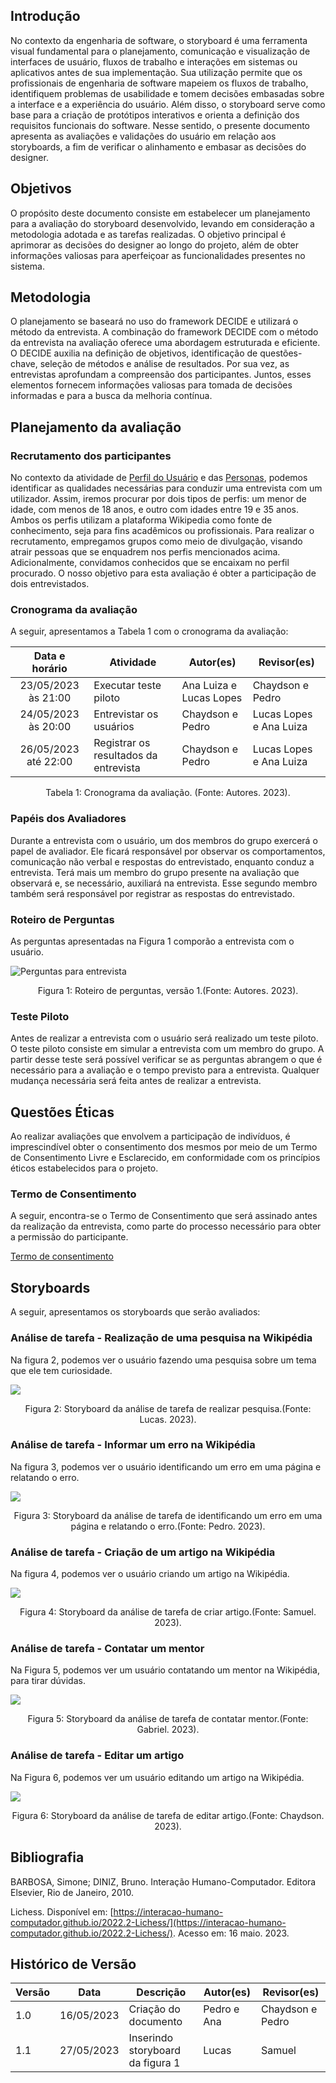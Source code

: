 ## Introdução

No contexto da engenharia de software, o storyboard é uma ferramenta visual fundamental para o planejamento, comunicação e visualização de interfaces de usuário, fluxos de trabalho e interações em sistemas ou aplicativos antes de sua implementação. Sua utilização permite que os profissionais de engenharia de software mapeiem os fluxos de trabalho, identifiquem problemas de usabilidade e tomem decisões embasadas sobre a interface e a experiência do usuário. Além disso, o storyboard serve como base para a criação de protótipos interativos e orienta a definição dos requisitos funcionais do software. Nesse sentido, o presente documento apresenta as avaliações e validações do usuário em relação aos storyboards, a fim de verificar o alinhamento e embasar as decisões do designer.

## Objetivos

O propósito deste documento consiste em estabelecer um planejamento para a avaliação do storyboard desenvolvido, levando em consideração a metodologia adotada e as tarefas realizadas. O objetivo principal é aprimorar as decisões do designer ao longo do projeto, além de obter informações valiosas para aperfeiçoar as funcionalidades presentes no sistema.

## Metodologia

O planejamento se baseará no uso do framework DECIDE e utilizará o método da entrevista. A combinação do framework DECIDE com o método da entrevista na avaliação oferece uma abordagem estruturada e eficiente. O DECIDE auxilia na definição de objetivos, identificação de questões-chave, seleção de métodos e análise de resultados. Por sua vez, as entrevistas aprofundam a compreensão dos participantes. Juntos, esses elementos fornecem informações valiosas para tomada de decisões informadas e para a busca da melhoria contínua.

## Planejamento da avaliação

### Recrutamento dos participantes

No contexto da atividade de [Perfil do Usuário](../../../analise-de-requisitos/perfilDeUsuario.md) e das [Personas](../../../analise-de-requisitos/personas.md), podemos identificar as qualidades necessárias para conduzir uma entrevista com um utilizador. Assim, iremos procurar por dois tipos de perfis: um menor de idade, com menos de 18 anos, e outro com idades entre 19 e 35 anos. Ambos os perfis utilizam a plataforma Wikipedia como fonte de conhecimento, seja para fins acadêmicos ou profissionais. Para realizar o recrutamento, empregamos grupos como meio de divulgação, visando atrair pessoas que se enquadrem nos perfis mencionados acima. Adicionalmente, convidamos conhecidos que se encaixam no perfil procurado. O nosso objetivo para esta avaliação é obter a participação de dois entrevistados.

### Cronograma da avaliação

A seguir, apresentamos a Tabela 1 com o cronograma da avaliação:

|    Data e horário    | Atividade                             | Autor(es)               | Revisor(es)             |
| :------------------: | ------------------------------------- | ----------------------- | ----------------------- |
| 23/05/2023 às 21:00  | Executar teste piloto                 | Ana Luiza e Lucas Lopes | Chaydson e Pedro        |
| 24/05/2023 às 20:00  | Entrevistar os usuários               | Chaydson e Pedro        | Lucas Lopes e Ana Luiza |
| 26/05/2023 até 22:00 | Registrar os resultados da entrevista | Chaydson e Pedro        | Lucas Lopes e Ana Luiza |

<div style="text-align: center">
    <p> Tabela 1: Cronograma da avaliação. (Fonte: Autores. 2023).</p>
</div>

### Papéis dos Avaliadores

Durante a entrevista com o usuário, um dos membros do grupo exercerá o papel de avaliador. Ele ficará responsável por observar os comportamentos, comunicação não verbal e respostas do entrevistado, enquanto conduz a entrevista. Terá mais um membro do grupo presente na avaliação que observará e, se necessário, auxiliará na entrevista. Esse segundo membro também será responsável por registrar as respostas do entrevistado.

### Roteiro de Perguntas

As perguntas apresentadas na Figura 1 comporão a entrevista com o usuário.

![Perguntas para entrevista ](../../../images/roteiroPerguntas.png)

<div style="text-align: center">
<p>Figura 1: Roteiro de perguntas, versão 1.(Fonte: Autores. 2023).</p>
</div>

### Teste Piloto

Antes de realizar a entrevista com o usuário será realizado um teste piloto. O teste piloto consiste em simular a entrevista com um membro do grupo. A partir desse teste será possível verificar se as perguntas abrangem o que é necessário para a avaliação e o tempo previsto para a entrevista. Qualquer mudança necessária será feita antes de realizar a entrevista.

## Questões Éticas

Ao realizar avaliações que envolvem a participação de indivíduos, é imprescindível obter o consentimento dos mesmos por meio de um Termo de Consentimento Livre e Esclarecido, em conformidade com os princípios éticos estabelecidos para o projeto.

### Termo de Consentimento

A seguir, encontra-se o Termo de Consentimento que será assinado antes da realização da entrevista, como parte do processo necessário para obter a permissão do participante.

[Termo de consentimento](../../../pdfs/termoConsentimentoStoryBoard.pdf)

## Storyboards

A seguir, apresentamos os storyboards que serão avaliados:

### Análise de tarefa - Realização de uma pesquisa na Wikipédia

Na figura 2, podemos ver o usuário fazendo uma pesquisa sobre um tema que ele tem curiosidade.

<img src="../../../../images/storyboards/storyboard_pesquisa.png"/>

<div style="text-align: center">
<p>Figura 2: Storyboard da análise de tarefa de realizar pesquisa.(Fonte: Lucas. 2023).</p>
</div>

### Análise de tarefa - Informar um erro na Wikipédia

Na figura 3, podemos ver o usuário identificando um erro em uma página e relatando o erro.

<img src="../../../../images/storyboards/informaErro.png"/>

<div style="text-align: center">
<p>Figura 3: Storyboard da análise de tarefa de identificando um erro em uma página e relatando o erro.(Fonte: Pedro. 2023).</p>
</div>

### Análise de tarefa - Criação de um artigo na Wikipédia

Na figura 4, podemos ver o usuário criando um artigo na Wikipédia.

<img src="../../../../images/storyboards/storyboard_criacao_de_artigo.jpg" />


<div style="text-align: center">
<p>Figura 4: Storyboard da análise de tarefa de criar artigo.(Fonte: Samuel. 2023).</p>
</div>

### Análise de tarefa - Contatar um mentor

Na Figura 5, podemos ver um usuário contatando um mentor na Wikipédia, para tirar dúvidas.

<img src="../../../../images/storyboards/storyboard_contatar_mentor.jpeg" />

<div style="text-align: center">
<p>Figura 5: Storyboard da análise de tarefa de contatar mentor.(Fonte: Gabriel. 2023).</p>
</div>

### Análise de tarefa - Editar um artigo

Na Figura 6, podemos ver um usuário editando um artigo na Wikipédia.

<img src="../../../../images/storyboards/storyboard_edicao.jpeg" />

<div style="text-align: center">
<p>Figura 6: Storyboard da análise de tarefa de editar artigo.(Fonte: Chaydson. 2023).</p>
</div>



## Bibliografia

BARBOSA, Simone; DINIZ, Bruno. Interação Humano-Computador. Editora Elsevier, Rio de Janeiro, 2010.

Lichess. Disponível em: [https://interacao-humano-computador.github.io/2022.2-Lichess/](https://interacao-humano-computador.github.io/2022.2-Lichess/). Acesso em: 16 maio. 2023.‌

## Histórico de Versão

| Versão | Data       | Descrição                        | Autor(es)   | Revisor(es)      |
| ------ | ---------- | -------------------------------- | ----------- | ---------------- |
| 1.0    | 16/05/2023 | Criação do documento             | Pedro e Ana | Chaydson e Pedro |
| 1.1    | 27/05/2023 | Inserindo storyboard da figura 1 | Lucas       | Samuel           |
